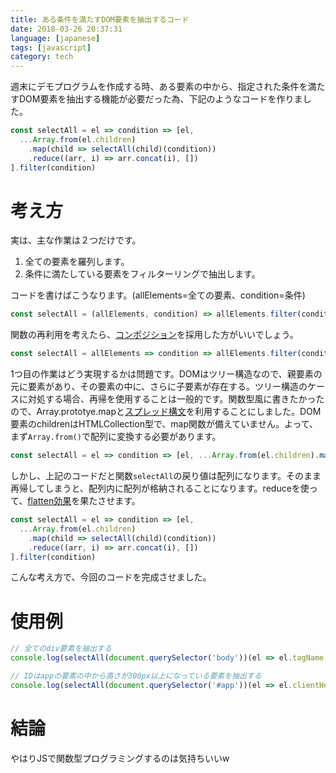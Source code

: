 ```yaml
---
title: ある条件を満たすDOM要素を抽出するコード
date: 2018-03-26 20:37:31
language: [japanese]
tags: [javascript]
category: tech
---
```


週末にデモプログラムを作成する時、ある要素の中から、指定された条件を満たすDOM要素を抽出する機能が必要だった為、下記のようなコードを作りました。

```js
const selectAll = el => condition => [el,
  ...Array.from(el.children)
    .map(child => selectAll(child)(condition))
    .reduce((arr, i) => arr.concat(i), [])
].filter(condition)
```

# 考え方
実は、主な作業は２つだけです。

1. 全ての要素を羅列します。
2. 条件に満たしている要素をフィルターリングで抽出します。

コードを書けばこうなります。(allElements=全ての要素、condition=条件)

```js
const selectAll = (allElements, condition) => allElements.filter(condition)
```

関数の再利用を考えたら、[コンポジション](https://en.wikipedia.org/wiki/Function_composition_(computer_science))を採用した方がいいでしょう。

```js
const selectAll = allElements => condition => allElements.filter(condition)
```

1つ目の作業はどう実現するかは問題です。DOMはツリー構造なので、親要素の元に要素があり、その要素の中に、さらに子要素が存在する。ツリー構造のケースに対処する場合、再帰を使用することは一般的です。関数型風に書きたかったので、Array.prototye.mapと[スプレッド構文](https://developer.mozilla.org/en-US/docs/Web/JavaScript/Reference/Operators/Spread_syntax)を利用することにしました。DOM要素のchildrenはHTMLCollection型で、map関数が備えていません。よって、まず`Array.from()`で配列に変換する必要があります。

```js
const selectAll = el => condition => [el, ...Array.from(el.children).map(child => selectAll(child)(condition))]
```

しかし、上記のコードだと関数`selectAll`の戻り値は配列になります。そのまま再帰してしまうと、配列内に配列が格納されることになります。reduceを使って、[flatten効果](https://developer.mozilla.org/en-US/docs/Web/JavaScript/Reference/Global_Objects/Array/Reduce)を果たさせます。

```js
const selectAll = el => condition => [el,
  ...Array.from(el.children)
    .map(child => selectAll(child)(condition))
    .reduce((arr, i) => arr.concat(i), [])
].filter(condition)
```

こんな考え方で、今回のコードを完成させました。

# 使用例

```js
// 全てのdiv要素を抽出する
console.log(selectAll(document.querySelector('body'))(el => el.tagName === 'DIV'));

// IDはappの要素の中から高さが300px以上になっている要素を抽出する
console.log(selectAll(document.querySelector('#app'))(el => el.clientHeight >= 300));
```

# 結論
やはりJSで関数型プログラミングするのは気持ちいいw